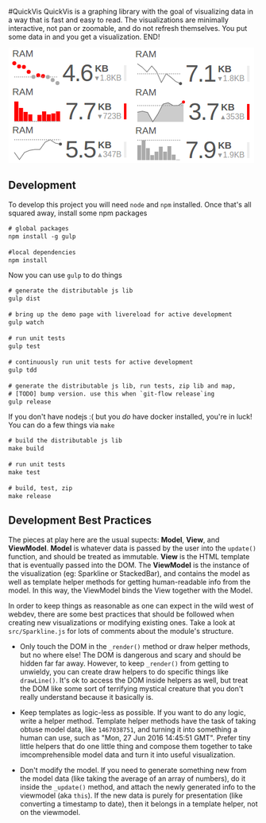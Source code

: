 #QuickVis
QuickVis is a graphing library with the goal of visualizing data in a way that is fast and easy to read. The visualizations are minimally interactive, not pan or zoomable, and do not refresh themselves. You put some data in and you get a visualization. END!

![some quickvis vis's](quickvis1.png)

## Development
To develop this project you will need `node` and `npm` installed. Once that's all squared away, install some npm packages

```
# global packages
npm install -g gulp

#local dependencies
npm install
```

Now you can use `gulp` to do things

```
# generate the distributable js lib
gulp dist

# bring up the demo page with livereload for active development
gulp watch

# run unit tests
gulp test

# continuously run unit tests for active development
gulp tdd

# generate the distributable js lib, run tests, zip lib and map,
# [TODO] bump version. use this when `git-flow release`ing
gulp release

```

If you don't have nodejs :( but you *do* have docker installed, you're in luck! You can do a few things via `make`

```
# build the distributable js lib
make build

# run unit tests
make test

# build, test, zip
make release
```

## Development Best Practices

The pieces at play here are the usual supects: **Model**, **View**, and **ViewModel**. **Model** is whatever data is passed by the user into the `update()` function, and should be treated as immutable. **View** is the HTML template that is eventually passed into the DOM. The **ViewModel** is the instance of the visualization (eg: Sparkline or StackedBar), and contains the model as well as template helper methods for getting human-readable info from the model. In this way, the ViewModel binds the View together with the Model.

In order to keep things as reasonable as one can expect in the wild west of webdev, there are some best practices that should be followed when creating new visualizations or modifying existing ones. Take a look at `src/Sparkline.js` for lots of comments about the module's structure.

* Only touch the DOM in the `_render()` method or draw helper methods, but no where else! The DOM is dangerous and scary and should be hidden far far away. However, to keep `_render()` from getting to unwieldy, you can create draw helpers to do specific things like `drawLine()`. It's ok to access the DOM inside helpers as well, but treat the DOM like some sort of terrifying mystical creature that you don't really understand because it basically is.

* Keep templates as logic-less as possible. If you want to do any logic, write a helper method. Template helper methods have the task of taking obtuse model data, like `1467038751`, and turning it into something a human can use, such as "Mon, 27 Jun 2016 14:45:51 GMT". Prefer tiny little helpers that do one little thing and compose them together to take imcomprehensible model data and turn it into useful visualization.

* Don't modify the model. If you need to generate something new from the model data (like taking the average of an array of numbers), do it inside the `_update()` method, and attach the newly generated info to the viewmodel (aka `this`). If the new data is purely for presentation (like converting a timestamp to date), then it belongs in a template helper, not on the viewmodel.
